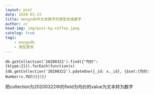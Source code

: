 ```yaml
---
layout: post
date: 2020-03-23
title: mongodb中文本数字的类型改成数字
author: zz
head-img: img/post-bg-coffee.jpeg
catelog: true
tags:
    - mongodb
    - 类型更改
---
```


`db.getCollection('20200322').find({"均价": {$type:2}}).forEach(function(x){db.getCollection('20200322').pdateOne({_id: x._id}, {$set:{均价: Number(x.均价)}})})`

把collection为20200322中的field为均价的value为文本转为数字
